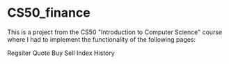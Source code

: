 # CS50_finance

This is a project from the CS50 "Introduction to Computer Science" course where I had to implement the functionality of the following pages:

Regsiter
Quote
Buy
Sell
Index
History
